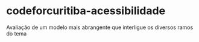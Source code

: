 # codeforcuritiba-acessibilidade
Avaliação de um modelo mais abrangente que interligue os diversos ramos do tema
